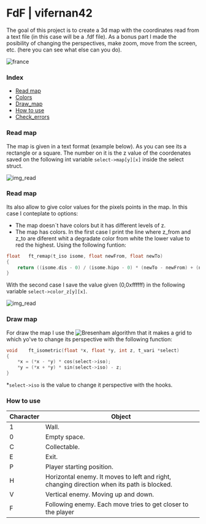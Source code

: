 # FdF | vifernan42

The goal of this project is to create a 3d map with the coordinates read from a text file (in this case will be a .fdf file). As a bonus part I made the posibility of changing the perspectives, make zoom, move from the screen, etc. (here you can see what else can you do).

![france](https://espaciodron.es/france_map.png)

### Index
* [Read map](#Read-map)
* [Colors](#Colors)
* [Draw_map](#Draw-map)
* [How to use](#How-to-use)
* [Check_errors](#Check-errors)

### Read map

The map is given in a text format (example below). As you can see its a rectangle or a square. The number on it is the z value of the coordenates saved on the following int variable ````select->map[y][x]```` inside the select struct.

![img_read](https://espaciodron.es/read_m.png)

### Read map

Its also allow to give color values for the pixels points in the map. In this case I conteplate to options:
  - The map doesn´t have colors but it has different levels of z.
  - The map has colors.
In the first case I print the line where z_from and z_to are diferent whit a degradate color from white the lower value to red the highest. Using the following funtion:

````c
float	ft_remap(t_iso isome, float newFrom, float newTo)
{
	return ((isome.dis - 0) / (isome.hipo - 0) * (newTo - newFrom) + (newFrom));
}
````
With the second case I save the value given (0,0xffffff) in the following variable ````select->color_z[y][x]````.

![img_read](https://espaciodron.es/comparation.png)

### Draw map

For draw the map I use the ![Bresenham algorithm](https://en.wikipedia.org/wiki/Bresenham%27s_line_algorithm#:~:text=Bresenham's%20line%20algorithm%20is%20a,straight%20line%20between%20two%20points.&text=It%20is%20one%20of%20the,the%20field%20of%20computer%20graphics.) that it makes a grid to which yo've to change its perspective with the following function:

````c
void	ft_isometric(float *x, float *y, int z, t_vari *select)
{
	*x = (*x - *y) * cos(select->iso);
	*y = (*x + *y) * sin(select->iso) - z;
}
````

*````select->iso```` is the value to change it perspective with the hooks.

### How to use

| Character | Object |
| - | - |
| 1 | Wall. |
| 0 | Empty space. |
| C | Collectable. |
| E | Exit. |
| P | Player starting position. |
| H | Horizontal enemy. It moves to left and right, changing direction when its path is blocked. |
| V | Vertical enemy. Moving up and down. |
| F | Following enemy. Each move tries to get closer to the player |
